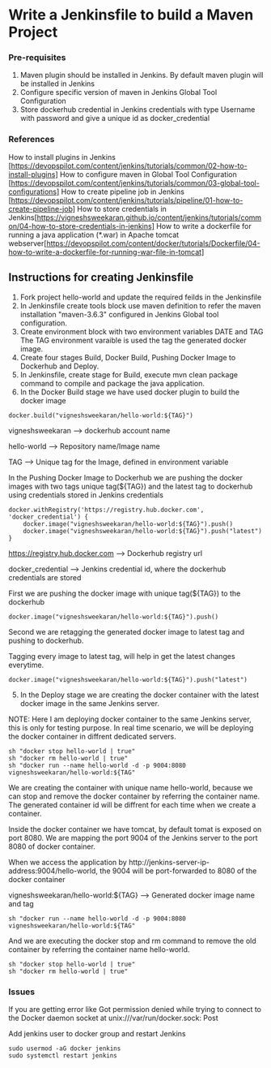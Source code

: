 # Write a Jenkinsfile to build a Maven Project

### Pre-requisites
1. Maven plugin should be installed in Jenkins. By default maven plugin will be installed in Jenkins
2. Configure specific version of maven in Jenkins Global Tool Configuration
3. Store dockerhub credential in Jenkins credentials with type Username with password and give a unique id as docker_credential

### References
How to install plugins in Jenkins [https://devopspilot.com/content/jenkins/tutorials/common/02-how-to-install-plugins]
How to configure maven in Global Tool Configuration [https://devopspilot.com/content/jenkins/tutorials/common/03-global-tool-configurations]
How to create pipeline job in Jenkins [https://devopspilot.com/content/jenkins/tutorials/pipeline/01-how-to-create-pipeline-job]
How to store credentials in Jenkins[https://vigneshsweekaran.github.io/content/jenkins/tutorials/common/04-how-to-store-credentials-in-jenkins]
How to write a dockerfile for running a java application (*.war) in Apache tomcat webserver[https://devopspilot.com/content/docker/tutorials/Dockerfile/04-how-to-write-a-dockerfile-for-running-war-file-in-tomcat]

## Instructions for creating Jenkinsfile

1. Fork project hello-world and update the required feilds in the Jenkinsfile
2. In Jenkinsfile create tools block use maven definition to refer the maven installation "maven-3.6.3" configured in Jenkins Global tool configuration.
3. Create environment block with two environment variables DATE and TAG The TAG environment varaible is used the tag the generated docker image. 
4. Create four stages Build, Docker Build, Pushing Docker Image to Dockerhub and Deploy.
5. In Jenkinsfile, create stage for Build, execute  mvn clean package command to compile and package the java application.
6. In the Docker Build stage we have used docker plugin to build the docker image

```
docker.build("vigneshsweekaran/hello-world:${TAG}")

```
vigneshsweekaran –> dockerhub account name

hello-world –> Repository name/Image name

TAG –> Unique tag for the Image, defined in environment variable

In the Pushing Docker Image to Dockerhub we are pushing the docker images with two tags unique tag(${TAG}) and the latest tag to dockerhub using credentials stored in Jenkins credentials

```
docker.withRegistry('https://registry.hub.docker.com', 'docker_credential') {
    docker.image("vigneshsweekaran/hello-world:${TAG}").push()
    docker.image("vigneshsweekaran/hello-world:${TAG}").push("latest")
}
```
https://registry.hub.docker.com –> Dockerhub registry url

docker_credential –> Jenkins credential id, where the dockerhub credentials are stored

First we are pushing the docker image with unique tag(${TAG}) to the dockerhub

```
docker.image("vigneshsweekaran/hello-world:${TAG}").push()

```

Second we are retagging the generated docker image to latest tag and pushing to dockerhub.

Tagging every image to latest tag, will help in get the latest changes everytime.

```
docker.image("vigneshsweekaran/hello-world:${TAG}").push("latest")
```

5. In the Deploy stage we are creating the docker container with the latest docker image in the same Jenkins server.

NOTE: Here I am deploying docker container to the same Jenkins server, this is only for testing purpose. In real time scenario, we will be deploying the docker container in diffrent dedicated servers.

```
sh "docker stop hello-world | true"
sh "docker rm hello-world | true"
sh "docker run --name hello-world -d -p 9004:8080 vigneshsweekaran/hello-world:${TAG"
```


We are creating the container with unique name hello-world, because we can stop and remove the docker container by referring the container name. The generated container id will be diffrent for each time when we create a container.

Inside the docker container we have tomcat, by default tomat is exposed on port 8080. We are mapping the port 9004 of the Jenkins server to the port 8080 of docker container.

When we access the application by http://jenkins-server-ip-address:9004/hello-world, the 9004 will be port-forwarded to 8080 of the docker container

vigneshsweekaran/hello-world:${TAG} –> Generated docker image name and tag

```
sh "docker run --name hello-world -d -p 9004:8080 vigneshsweekaran/hello-world:${TAG"
```

And we are executing the docker stop and rm command to remove the old container by referring the container name hello-world.

```
sh "docker stop hello-world | true"
sh "docker rm hello-world | true"
```

### Issues

If you are getting error like Got permission denied while trying to connect to the Docker daemon socket at unix:///var/run/docker.sock: Post

Add jenkins user to docker group and restart Jenkins

```
sudo usermod -aG docker jenkins
sudo systemctl restart jenkins

```